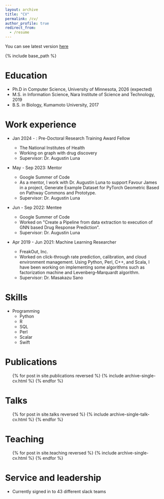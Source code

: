 ```yaml
---
layout: archive
title: "CV"
permalink: /cv/
author_profile: true
redirect_from:
  - /resume
---
```


You can see latest version [here](https://docs.google.com/document/d/1MhDXdLBmyeCmtZ9Nl2uiqMtoHrTNxi1p/edit?usp=sharing&ouid=106112363458944521656&rtpof=true&sd=true)

{% include base_path %}

Education
======
* Ph.D in Computer Science, University of Minnesota, 2026 (expected)
* M.S. in Information Science, Nara Institute of Science and Technology, 2019
* B.S. in Biology, Kumamoto University, 2017

Work experience
======
* Jan 2024 - : Pre-Doctoral Research Training Award Fellow
  * The National Institutes of Health
  * Working on graph with drug discovery
  * Supervisor: Dr. Augustin Luna

* May - Sep 2023: Mentor
  * Google Summer of Code
  * As a mentor, I work with Dr. Augustin Luna to support Favour James in a project, Generate Example Dataset for PyTorch Geometric Based on Pathway Commons and Prototype.
  * Supervisor: Dr. Augustin Luna

* Jun - Sep 2022: Mentee
  * Google Summer of Code
  * Worked on "Create a Pipeline from data extraction to execution of GNN based Drug Response Prediction".
  * Supervisor: Dr. Augustin Luna

* Apr 2019 - Jun 2021: Machine Learning Researcher
  * FreakOut, Inc.
  * Worked on click-through rate prediction, calibration, and cloud environment management. Using Python, Perl, C++, and Scala, I have been working on implementing some algorithms such as factorization machine and Levenberg–Marquardt algorithm.
  * Supervisor: Dr. Masakazu Sano

Skills
======
* Programming
  * Python
  * R
  * SQL
  * Perl
  * Scalar
  * Swift

Publications
======
  <ul>{% for post in site.publications reversed %}
    {% include archive-single-cv.html %}
  {% endfor %}</ul>
  
Talks
======
  <ul>{% for post in site.talks reversed %}
    {% include archive-single-talk-cv.html  %}
  {% endfor %}</ul>
  
Teaching
======
  <ul>{% for post in site.teaching reversed %}
    {% include archive-single-cv.html %}
  {% endfor %}</ul>
  
Service and leadership
======
* Currently signed in to 43 different slack teams
